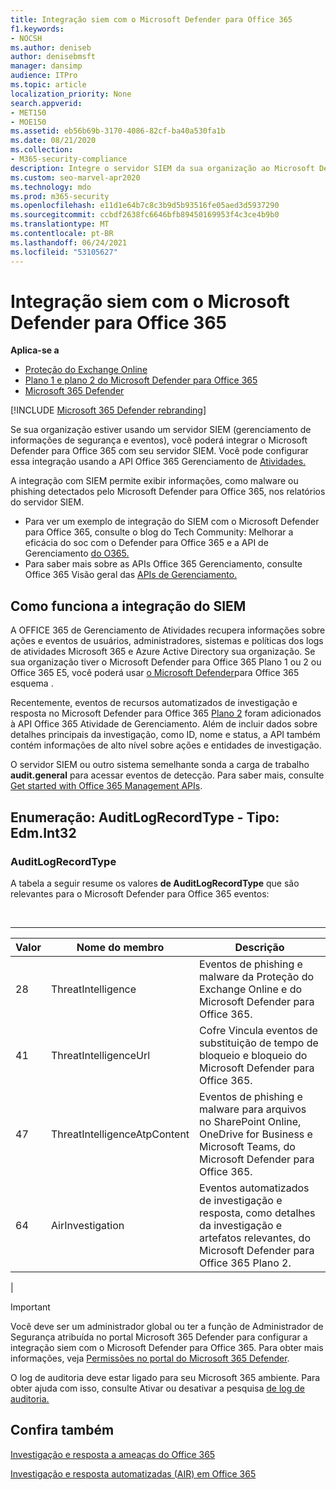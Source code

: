 ```yaml
---
title: Integração siem com o Microsoft Defender para Office 365
f1.keywords:
- NOCSH
ms.author: deniseb
author: denisebmsft
manager: dansimp
audience: ITPro
ms.topic: article
localization_priority: None
search.appverid:
- MET150
- MOE150
ms.assetid: eb56b69b-3170-4086-82cf-ba40a530fa1b
ms.date: 08/21/2020
ms.collection:
- M365-security-compliance
description: Integre o servidor SIEM da sua organização ao Microsoft Defender para Office 365 e eventos de ameaças relacionados na API Office 365 Gerenciamento de Atividades.
ms.custom: seo-marvel-apr2020
ms.technology: mdo
ms.prod: m365-security
ms.openlocfilehash: e11d1e64b7c8c3b9d5b93516fe05aed3d5937290
ms.sourcegitcommit: ccbdf2638fc6646bfb89450169953f4c3ce4b9b0
ms.translationtype: MT
ms.contentlocale: pt-BR
ms.lasthandoff: 06/24/2021
ms.locfileid: "53105627"
---
```

# <a name="siem-integration-with-microsoft-defender-for-office-365"></a>Integração siem com o Microsoft Defender para Office 365

**Aplica-se a**
- [Proteção do Exchange Online](exchange-online-protection-overview.md)
- [Plano 1 e plano 2 do Microsoft Defender para Office 365](defender-for-office-365.md)
- [Microsoft 365 Defender](../defender/microsoft-365-defender.md)

[!INCLUDE [Microsoft 365 Defender rebranding](../includes/microsoft-defender-for-office.md)]


Se sua organização estiver usando um servidor SIEM (gerenciamento de informações de segurança e eventos), você poderá integrar o Microsoft Defender para Office 365 com seu servidor SIEM. Você pode configurar essa integração usando a API Office 365 Gerenciamento de [Atividades.](/office/office-365-management-api/office-365-management-activity-api-reference)

A integração com SIEM permite exibir informações, como malware ou phishing detectados pelo Microsoft Defender para Office 365, nos relatórios do servidor SIEM.

- Para ver um exemplo de integração do SIEM com o Microsoft Defender para Office 365, consulte o blog do Tech Community: Melhorar a eficácia do soc com o Defender para Office 365 e a API de Gerenciamento [do O365.](https://techcommunity.microsoft.com/t5/microsoft-security-and/improve-the-effectiveness-of-your-soc-with-office-365-atp-and/ba-p/1525185)
- Para saber mais sobre as APIs Office 365 Gerenciamento, consulte Office 365 Visão geral das [APIs de Gerenciamento.](/office/office-365-management-api/office-365-management-apis-overview)

## <a name="how-siem-integration-works"></a>Como funciona a integração do SIEM

A OFFICE 365 de Gerenciamento de Atividades recupera informações sobre ações e eventos de usuários, administradores, sistemas e políticas dos logs de atividades Microsoft 365 e Azure Active Directory sua organização. Se sua organização tiver o Microsoft Defender para Office 365 Plano 1 ou 2 ou Office 365 E5, você poderá usar [o Microsoft Defender](/office/office-365-management-api/office-365-management-activity-api-schema#office-365-advanced-threat-protection-and-threat-investigation-and-response-schema)para Office 365 esquema .

Recentemente, eventos de recursos automatizados de investigação e resposta no Microsoft Defender para Office 365 [Plano 2](defender-for-office-365.md#microsoft-defender-for-office-365-plan-1-and-plan-2) foram adicionados à API Office 365 Atividade de Gerenciamento. Além de incluir dados sobre detalhes principais da investigação, como ID, nome e status, a API também contém informações de alto nível sobre ações e entidades de investigação.

O servidor SIEM ou outro sistema semelhante sonda a carga de trabalho **audit.general** para acessar eventos de detecção. Para saber mais, consulte [Get started with Office 365 Management APIs](/office/office-365-management-api/get-started-with-office-365-management-apis).

## <a name="enum-auditlogrecordtype---type-edmint32"></a>Enumeração: AuditLogRecordType - Tipo: Edm.Int32

### <a name="auditlogrecordtype"></a>AuditLogRecordType

A tabela a seguir resume os valores **de AuditLogRecordType** que são relevantes para o Microsoft Defender para Office 365 eventos:

<br>

****

|Valor|Nome do membro|Descrição|
|---|---|---|
|28|ThreatIntelligence|Eventos de phishing e malware da Proteção do Exchange Online e do Microsoft Defender para Office 365.|
|41|ThreatIntelligenceUrl|Cofre Vincula eventos de substituição de tempo de bloqueio e bloqueio do Microsoft Defender para Office 365.|
|47|ThreatIntelligenceAtpContent|Eventos de phishing e malware para arquivos no SharePoint Online, OneDrive for Business e Microsoft Teams, do Microsoft Defender para Office 365.|
|64|AirInvestigation|Eventos automatizados de investigação e resposta, como detalhes da investigação e artefatos relevantes, do Microsoft Defender para Office 365 Plano 2.|
|

> [!IMPORTANT]
> Você deve ser um administrador global ou ter a função de Administrador de Segurança atribuída no portal Microsoft 365 Defender para configurar a integração siem com o Microsoft Defender para Office 365. Para obter mais informações, veja [Permissões no portal do Microsoft 365 Defender](permissions-microsoft-365-security-center.md).
>
> O log de auditoria deve estar ligado para seu Microsoft 365 ambiente. Para obter ajuda com isso, consulte Ativar ou desativar a pesquisa [de log de auditoria.](../../compliance/turn-audit-log-search-on-or-off.md)

## <a name="see-also"></a>Confira também

[Investigação e resposta a ameaças do Office 365](office-365-ti.md)

[Investigação e resposta automatizadas (AIR) em Office 365](automated-investigation-response-office.md)